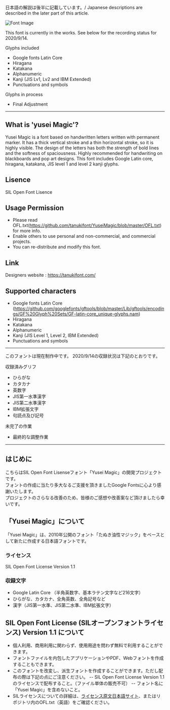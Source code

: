 日本語の解説は後半に記載しています。/ Japanese descriptions are described in the later part of this article.

![Font Image](https://github.com/tanukifont/YuseiMagic/blob/master/documentation/img/YuseiMagic_sample_1.png)

This font is currently in the works.
See below for the recording status for 2020/9/14.

Glyphs included
- Google fonts Latin Core 
- Hiragana
- Katakana
- Alphanumeric
- Kanji (JIS Lv1, Lv2 and IBM Extended)
- Punctuations and symbols

Glyphs in process
- Final Adjustment
---

## What is 'yusei Magic'?
Yusei Magic is a font based on handwritten letters written with permanent marker.
It has a thick vertical stroke and a thin horizontal stroke, so it is highly visible.
The design of the letters has both the strength of bold lines and the softness of spaciousness.
Highly recommended for handwriting on blackboards and pop art designs.
This font includes Google Latin core, hiragana, katakana, JIS level 1 and level 2 kanji glyphs.

## Lisence
SIL Open Font Lisence

## Usage Permission
- Please read OFL.txt(https://github.com/tanukifont/YuseiMagic/blob/master/OFL.txt) for more info.
- Enable others to use personal and non-commercial, and commercial projects.
- You can re-distribute and modify this font.

## Link
Designers website : https://tanukifont.com/ 

## Supported characters
- Google fonts Latin Core (https://github.com/googlefonts/gftools/blob/master/Lib/gftools/encodings/GF%20Glyph%20Sets/GF-latin-core_unique-glyphs.nam)
- Hiragana
- Katakana
- Alphanumeric
- Kanji (JIS Level 1, Level 2, IBM Extended)
- Punctuations and symbols

------

このフォントは現在制作中です。
2020/9/14の収録状況は下記のとおりです。

収録済みグリフ
- ひらがな
- カタカナ
- 英数字
- JIS第一水準漢字
- JIS第二水準漢字
- IBM拡張文字
- 句読点及び記号

未完了の作業
- 最終的な調整作業

------

## はじめに
こちらはSIL Open Font Lisenseフォント「Yusei Magic」の開発プロジェクトです。  
フォントの作成に当たり多大なるご支援を頂きましたGoogle Fontsに心より感謝いたします。  
プロジェクトのさらなる改善のため、皆様のご感想や改善案など頂けましたら幸いです。 

## 「Yusei Magic」について
「Yusei Magic」は、2010年公開のフォント「たぬき油性マジック」をベースとして新たに作成する日本語フォントです。

### ライセンス
SIL Open Font License Version 1.1

### 収録文字
- Google Latin Core （半角英数字、基本ラテン文字など216文字）
- ひらがな、カタカナ、全角英数、全角記号など
- 漢字（JIS第一水準、JIS第二水準、IBM拡張文字）

## SIL Open Font License (SILオープンフォントライセンス) Version 1.1 について
- 個人利用、商用利用に関わらず、使用用途を問わず無料で利用することができます。
- フォントファイルを内包したアプリケーションやPDF、Webフォントを作成することもできます。
- このフォントを改変し、派生フォントを作成することができます。ただし配布の際は下記の点にご注意ください。
-- SIL Open Font License Version 1.1 のライセンスで配布すること。（ファイル単体の販売不可）
-- フォント名に「Yusei Magic」を含めないこと。 
- SILライセンスについての詳細は、[ライセンス原文日本語サイト](https://ja.osdn.net/projects/opensource/wiki/SIL_Open_Font_License_1.1)、またはリポジトリ内のOFL.txt（英語）をご確認ください。
